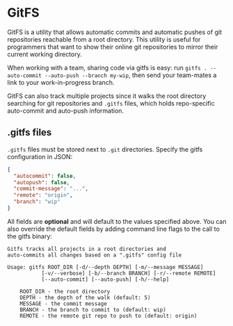 # GitFS

GitFS is a utility that allows automatic commits and automatic pushes of git repositories reachable from a root directory. This utility is useful for programmers that want to show their online git repositories to mirror their current working directory. 

When working with a team, sharing code via gitfs is easy: run `gitfs . --auto-commit --auto-push --branch my-wip`, then send your team-mates a link to your work-in-progress branch.

GitFS can also track multiple projects since it walks the root directory searching for git repositories and `.gitfs` files, which holds repo-specific auto-commit and auto-push information.

## .gitfs files

`.gitfs` files must be stored next to `.git` directories. Specify the gitfs configuration in JSON:

```json
{
  "autocommit": false,
  "autopush": false,
  "commit-message": "...",
  "remote": "origin",
  "branch": "wip"
}
```

All fields are **optional** and will default to the values specified above. You can also override the default fields by adding command line flags to the call to the gitfs binary:

```
Gitfs tracks all projects in a root directories and
auto-commits all changes based on a ".gitfs" config file

Usage: gitfs ROOT_DIR [-d/--depth DEPTH] [-m/--message MESSAGE]
           [-v/--verbose] [-b/--branch BRANCH] [-r/--remote REMOTE]
           [--auto-commit] [--auto-push] [-h/--help]

    ROOT_DIR - the root directory
    DEPTH - the depth of the walk (default: 5)
    MESSAGE - the commit message
    BRANCH - the branch to commit to (default: wip)
    REMOTE - the remote git repo to push to (default: origin)
```
